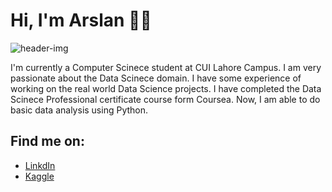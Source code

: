 # Hi, I'm Arslan 👋✨

![header-img](https://user-images.githubusercontent.com/53117861/88454540-d5bd0f00-ce89-11ea-89ab-d0ee29f36a69.jpg)


I'm currently a Computer Scinece student at CUI Lahore Campus. I am very passionate about the Data Scinece domain. I have some experience of working on the real world Data Science projects. I have completed the Data Scinece Professional certificate course form Coursea. Now, I am able to do basic data analysis using Python.


## Find me on:
- <a href=https://www.linkedin.com/in/arslanali>LinkdIn</a>
- <a href=https://www.kaggle.com/arslanali5432>Kaggle</a>
